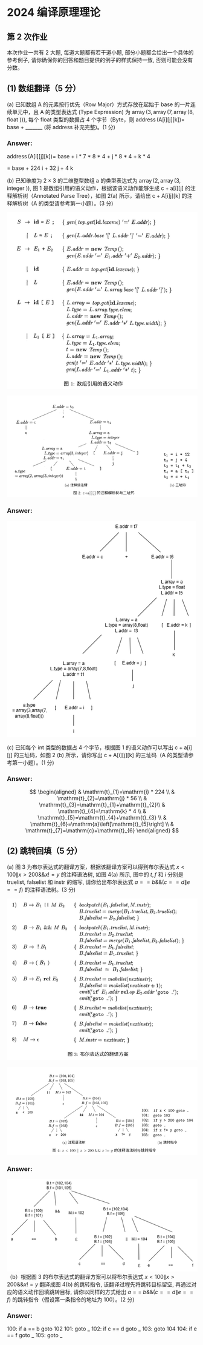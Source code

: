# 2024 编译原理理论 

## 第 2 次作业

本次作业一共有 2 大题, 每道大题都有若干道小题, 部分小题都会给出一个具体的参考例子, 请你确保你的回答和题目提供的例子的样式保持一致, 否则可能会没有分数。

## (1) 数组翻译（5 分）

(a) 已知数组 A 的元素按行优先（Row Major）方式存放在起始于 base 的一片连续单元中，且 A 的类型表达式 (Type Expression) 为 $\operatorname{array}(3, \operatorname{array}(7, \operatorname{array}(8$, float ))), 每个 float 类型的数据占 4 个字节（Byte，则 $\operatorname{address}(\mathrm{A}[\mathrm{i}][\mathrm{j}][\mathrm{k}])=$ base + _______ (将 address 补充完整)。(1 分)

### Answer:

$\operatorname{address}(\mathrm{A}[\mathrm{i}][\mathrm{j}][\mathrm{k}])=$ base + i * 7 * 8 * 4 + j * 8 * 4 + k * 4

= base + 224 i + 32 j + 4 k



(b) 已知维度为 $2 \times 3$ 的二维整型数组 $\mathrm{a}$ 的类型表达式为 $\operatorname{array}(2, \operatorname{array}(3$, integer $))$, 图 1 是数组引用的语义动作，根据该语义动作能够生成 $\mathrm{c}+\mathrm{a}[\mathrm{i}][\mathrm{j}]$ 的注释解析树（Annotated Parse Tree），如图 2(a) 所示，请给出 $\mathrm{c}+\mathrm{A}[\mathrm{i}] \mathrm{j}][\mathrm{k}]$ 的注释解析树（A 的类型请参考第一小题）。(3 分)

![](./1.png)

![](2.png)

### Answer:

![](./1.drawio.png)

(c) 已知每个 int 类型的数据占 4 个字节，根据图 1 的语义动作可以写出 $\mathrm{c}+\mathrm{a}[\mathrm{i}][\mathrm{j}]$ 的三址码，如图 2 (b) 所示，请你写出 $\mathrm{c}+\mathrm{A}[\mathrm{i}][\mathrm{j}][\mathrm{k}]$ 的三址码（A 的类型请参考第一小题）。(1 分)

### Answer:

$$
\begin{aligned}
& \mathrm{t}_{1}=\mathrm{i} * 224 \\
& \mathrm{t}_{2}=\mathrm{j} * 56 \\
& \mathrm{t}_{3}=\mathrm{t}_{1}+\mathrm{t}_{2}\\
& \mathrm{t}_{4}=\mathrm{k} * 4 \\
& \mathrm{t}_{5}=\mathrm{t}_{4}+\mathrm{t}_{3} \\
& \mathrm{t}_{6}=\mathrm{a}\left[\mathrm{t}_{5}\right] \\
& \mathrm{t}_{7}=\mathrm{c}+\mathrm{t}_{6}
\end{aligned}
$$

## (2) 跳转回填（5 分）

(a) 图 3 为布尔表达式的翻译方案，根据该翻译方案可以得到布尔表达式 $x<100 \| x>200 \& \& x!=y$ 的注释语法树, 如图 4(a) 所示, 图中的 $t, f$ 和 $i$ 分别是 truelist, falselist 和 instr 的缩写, 请你给出布尔表达式 $a==b \& \&(c==d \| e==f)$ 的注释语法树。(3 分)

![](3.png)

![](./4.png)


### Answer:


![](./2.drawio.png)
（b）根据图 3 的布尔表达式的翻译方案可以将布尔表达式 $x<100 \| x>200 \& \& x!=y$ 翻译成图 4(b) 的跳转指令, 该翻译过程先将跳转目标留空, 再通过对应的语义动作回填跳转目标, 请你以同样的方式给出 $a==$ $b \& \&(c==d \| e==f)$ 的跳转指令（假设第一条指令的地址为 100）。(2 分)


### Answer:

100:    if a == b goto 102
101:    goto _
102:    if c == d goto _
103:    goto 104
104:    if e == f goto _
105:    goto _


